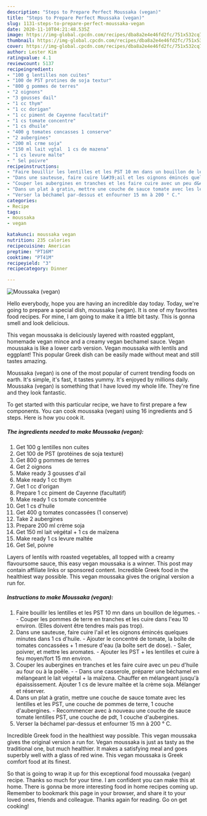 ```yaml
---
description: "Steps to Prepare Perfect Moussaka (vegan)"
title: "Steps to Prepare Perfect Moussaka (vegan)"
slug: 1131-steps-to-prepare-perfect-moussaka-vegan
date: 2020-11-10T04:21:48.535Z
image: https://img-global.cpcdn.com/recipes/dba8a2e4e46fd2fc/751x532cq70/moussaka-vegan-photo-principale-de-la-recette.jpg
thumbnail: https://img-global.cpcdn.com/recipes/dba8a2e4e46fd2fc/751x532cq70/moussaka-vegan-photo-principale-de-la-recette.jpg
cover: https://img-global.cpcdn.com/recipes/dba8a2e4e46fd2fc/751x532cq70/moussaka-vegan-photo-principale-de-la-recette.jpg
author: Lester Kim
ratingvalue: 4.1
reviewcount: 5137
recipeingredient:
- "100 g lentilles non cuites"
- "100 de PST protines de soja textur"
- "800 g pommes de terres"
- "2 oignons"
- "3 gousses dail"
- "1 cc thym"
- "1 cc dorigan"
- "1 cc piment de Cayenne facultatif"
- "1 cs tomate concentre"
- "1 cs dhuile"
- "400 g tomates concasses 1 conserve"
- "2 aubergines"
- "200 ml crme soja"
- "150 ml lait vgtal  1 cs de mazena"
- "1 cs levure malte"
- " Sel poivre"
recipeinstructions:
- "Faire bouillir les lentilles et les PST 10 mn dans un bouillon de légumes.  Couper les pommes de terre en tranches et les cuire dans l&#39;eau 10 environ. (Elles doivent être tendres mais pas trop)."
- "Dans une sauteuse, faire cuire l&#39;ail et les oignons émincés quelques minutes dans 1 cs d&#39;huile. Ajouter le concentré de tomate, la boîte de tomates concassées + 1 mesure d&#39;eau (la boîte sert de dose). Saler, poivrer, et mettre les aromates. Ajouter les PST + les lentilles et cuire à feu moyen/fort 15 mn environ."
- "Couper les aubergines en tranches et les faire cuire avec un peu d&#39;huile au four ou à la poêle.  Dans une casserole, préparer une béchamel en mélangeant le lait végétal + la maïzena. Chauffer en mélangeant jusqu&#39;à épaississement. Ajouter 1 cs de levure maltée et la crème soja. Mélanger et réserver."
- "Dans un plat à gratin, mettre une couche de sauce tomate avec les lentilles et les PST, une couche de pommes de terre, 1 couche d&#39;aubergines. Recommencer avec à nouveau une couche de sauce tomate lentilles PST, une couche de pdt, 1 couche d&#39;aubergines."
- "Verser la béchamel par-dessus et enfourner 15 mn à 200 ° C."
categories:
- Recipe
tags:
- moussaka
- vegan

katakunci: moussaka vegan 
nutrition: 235 calories
recipecuisine: American
preptime: "PT16M"
cooktime: "PT41M"
recipeyield: "3"
recipecategory: Dinner

---
```



![Moussaka (vegan)](https://img-global.cpcdn.com/recipes/dba8a2e4e46fd2fc/751x532cq70/moussaka-vegan-photo-principale-de-la-recette.jpg)

Hello everybody, hope you are having an incredible day today. Today, we're going to prepare a special dish, moussaka (vegan). It is one of my favorites food recipes. For mine, I am going to make it a little bit tasty. This is gonna smell and look delicious.

This vegan moussaka is deliciously layered with roasted eggplant, homemade vegan mince and a creamy vegan bechamel sauce. Vegan moussaka is like a lower carb version. Vegan moussaka with lentils and eggplant! This popular Greek dish can be easily made without meat and still tastes amazing.

Moussaka (vegan) is one of the most popular of current trending foods on earth. It's simple, it's fast, it tastes yummy. It's enjoyed by millions daily. Moussaka (vegan) is something that I have loved my whole life. They're fine and they look fantastic.


To get started with this particular recipe, we have to first prepare a few components. You can cook moussaka (vegan) using 16 ingredients and 5 steps. Here is how you cook it.

<!--inarticleads1-->

##### The ingredients needed to make Moussaka (vegan):

1. Get 100 g lentilles non cuites
1. Get 100 de PST (protéines de soja texturé)
1. Get 800 g pommes de terres
1. Get 2 oignons
1. Make ready 3 gousses d&#39;ail
1. Make ready 1 cc thym
1. Get 1 cc d&#39;origan
1. Prepare 1 cc piment de Cayenne (facultatif)
1. Make ready 1 cs tomate concentrée
1. Get 1 cs d&#39;huile
1. Get 400 g tomates concassées (1 conserve)
1. Take 2 aubergines
1. Prepare 200 ml crème soja
1. Get 150 ml lait végétal + 1 cs de maïzena
1. Make ready 1 cs levure maltée
1. Get  Sel, poivre


Layers of lentils with roasted vegetables, all topped with a creamy flavoursome sauce, this easy vegan moussaka is a winner. This post may contain affiliate links or sponsored content. Incredible Greek food in the healthiest way possible. This vegan moussaka gives the original version a run for. 

<!--inarticleads2-->

##### Instructions to make Moussaka (vegan):

1. Faire bouillir les lentilles et les PST 10 mn dans un bouillon de légumes. -  - Couper les pommes de terre en tranches et les cuire dans l&#39;eau 10 environ. (Elles doivent être tendres mais pas trop).
1. Dans une sauteuse, faire cuire l&#39;ail et les oignons émincés quelques minutes dans 1 cs d&#39;huile. - Ajouter le concentré de tomate, la boîte de tomates concassées + 1 mesure d&#39;eau (la boîte sert de dose). - Saler, poivrer, et mettre les aromates. - Ajouter les PST + les lentilles et cuire à feu moyen/fort 15 mn environ.
1. Couper les aubergines en tranches et les faire cuire avec un peu d&#39;huile au four ou à la poêle. -  - Dans une casserole, préparer une béchamel en mélangeant le lait végétal + la maïzena. Chauffer en mélangeant jusqu&#39;à épaississement. Ajouter 1 cs de levure maltée et la crème soja. Mélanger et réserver.
1. Dans un plat à gratin, mettre une couche de sauce tomate avec les lentilles et les PST, une couche de pommes de terre, 1 couche d&#39;aubergines. - Recommencer avec à nouveau une couche de sauce tomate lentilles PST, une couche de pdt, 1 couche d&#39;aubergines.
1. Verser la béchamel par-dessus et enfourner 15 mn à 200 ° C.


Incredible Greek food in the healthiest way possible. This vegan moussaka gives the original version a run for. Vegan moussaka is just as tasty as the traditional one, but much healthier. It makes a satisfying meal and goes superbly well with a glass of red wine. This vegan moussaka is Greek comfort food at its finest. 

So that is going to wrap it up for this exceptional food moussaka (vegan) recipe. Thanks so much for your time. I am confident you can make this at home. There is gonna be more interesting food in home recipes coming up. Remember to bookmark this page in your browser, and share it to your loved ones, friends and colleague. Thanks again for reading. Go on get cooking!
